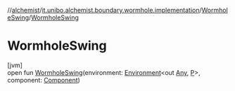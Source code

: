 //[alchemist](../../../index.md)/[it.unibo.alchemist.boundary.wormhole.implementation](../index.md)/[WormholeSwing](index.md)/[WormholeSwing](-wormhole-swing.md)

# WormholeSwing

[jvm]\
open fun [WormholeSwing](-wormhole-swing.md)(environment: [Environment](../../it.unibo.alchemist.model.interfaces/-environment/index.md)<out [Any](https://kotlinlang.org/api/latest/jvm/stdlib/kotlin/-any/index.html), [P](index.md)>, component: [Component](https://docs.oracle.com/javase/8/docs/api/java/awt/Component.html))
